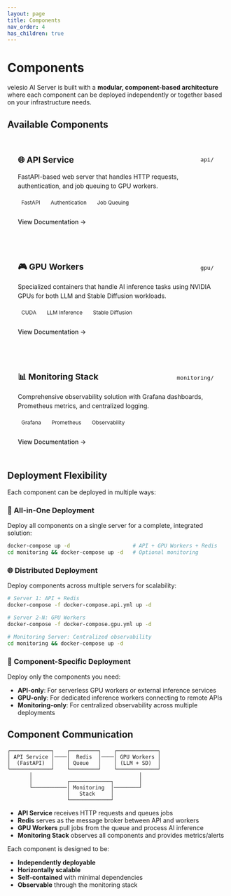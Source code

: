 ```yaml
---
layout: page
title: Components
nav_order: 4
has_children: true
---
```


# Components

velesio AI Server is built with a **modular, component-based architecture** where each component can be deployed independently or together based on your infrastructure needs.

## Available Components

<div class="component-grid">
  <div class="component-card">
    <div class="component-header">
      <h3>🌐 API Service</h3>
      <span class="component-location">api/</span>
    </div>
    <p class="component-description">
      FastAPI-based web server that handles HTTP requests, authentication, and job queuing to GPU workers.
    </p>
    <div class="component-features">
      <span class="feature-tag">FastAPI</span>
      <span class="feature-tag">Authentication</span>
      <span class="feature-tag">Job Queuing</span>
    </div>
    <a href="{{ '/components/api-service' | relative_url }}" class="component-link">View Documentation →</a>
  </div>

  <div class="component-card">
    <div class="component-header">
      <h3>🎮 GPU Workers</h3>
      <span class="component-location">gpu/</span>
    </div>
    <p class="component-description">
      Specialized containers that handle AI inference tasks using NVIDIA GPUs for both LLM and Stable Diffusion workloads.
    </p>
    <div class="component-features">
      <span class="feature-tag">CUDA</span>
      <span class="feature-tag">LLM Inference</span>
      <span class="feature-tag">Stable Diffusion</span>
    </div>
    <a href="{{ '/components/gpu-workers' | relative_url }}" class="component-link">View Documentation →</a>
  </div>

  <div class="component-card">
    <div class="component-header">
      <h3>📊 Monitoring Stack</h3>
      <span class="component-location">monitoring/</span>
    </div>
    <p class="component-description">
      Comprehensive observability solution with Grafana dashboards, Prometheus metrics, and centralized logging.
    </p>
    <div class="component-features">
      <span class="feature-tag">Grafana</span>
      <span class="feature-tag">Prometheus</span>
      <span class="feature-tag">Observability</span>
    </div>
    <a href="{{ '/components/monitoring' | relative_url }}" class="component-link">View Documentation →</a>
  </div>
</div>

## Deployment Flexibility

Each component can be deployed in multiple ways:

### 🏢 **All-in-One Deployment**
Deploy all components on a single server for a complete, integrated solution:
```bash
docker-compose up -d                    # API + GPU Workers + Redis
cd monitoring && docker-compose up -d   # Optional monitoring
```

### 🌐 **Distributed Deployment**
Deploy components across multiple servers for scalability:
```bash
# Server 1: API + Redis
docker-compose -f docker-compose.api.yml up -d

# Server 2-N: GPU Workers
docker-compose -f docker-compose.gpu.yml up -d

# Monitoring Server: Centralized observability
cd monitoring && docker-compose up -d
```

### 🎯 **Component-Specific Deployment**
Deploy only the components you need:
- **API-only**: For serverless GPU workers or external inference services
- **GPU-only**: For dedicated inference workers connecting to remote APIs  
- **Monitoring-only**: For centralized observability across multiple deployments

## Component Communication

```
┌─────────────┐    ┌─────────┐    ┌─────────────┐
│ API Service │────│  Redis  │────│ GPU Workers │
│  (FastAPI)  │    │ Queue   │    │ (LLM + SD)  │
└─────────────┘    └─────────┘    └─────────────┘
       │                                  │
       │           ┌─────────────┐        │
       └───────────│ Monitoring  │────────┘
                   │   Stack     │
                   └─────────────┘
```

- **API Service** receives HTTP requests and queues jobs
- **Redis** serves as the message broker between API and workers
- **GPU Workers** pull jobs from the queue and process AI inference
- **Monitoring Stack** observes all components and provides metrics/alerts

Each component is designed to be:
- **Independently deployable**
- **Horizontally scalable** 
- **Self-contained** with minimal dependencies
- **Observable** through the monitoring stack

<style>
.component-grid {
  display: grid;
  grid-template-columns: repeat(auto-fit, minmax(300px, 1fr));
  gap: 2rem;
  margin: 2rem 0;
}

.component-card {
  background-color: var(--bg-secondary);
  border: 1px solid var(--border-color);
  border-radius: 8px;
  padding: 1.5rem;
  transition: all 0.3s ease;
}

.component-card:hover {
  border-color: var(--link-color);
  transform: translateY(-2px);
  box-shadow: 0 4px 12px rgba(0, 0, 0, 0.1);
}

.component-header {
  display: flex;
  justify-content: space-between;
  align-items: center;
  margin-bottom: 1rem;
}

.component-header h3 {
  margin: 0;
  color: var(--text-color);
  font-size: 1.2rem;
}

.component-location {
  background-color: var(--bg-tertiary);
  color: var(--text-muted);
  padding: 0.25rem 0.5rem;
  border-radius: 4px;
  font-size: 0.8rem;
  font-family: monospace;
}

.component-description {
  color: var(--text-secondary);
  margin-bottom: 1rem;
  line-height: 1.5;
}

.component-features {
  display: flex;
  flex-wrap: wrap;
  gap: 0.5rem;
  margin-bottom: 1.5rem;
}

.feature-tag {
  background-color: var(--bg-tertiary);
  color: var(--text-color);
  padding: 0.25rem 0.5rem;
  border-radius: 12px;
  font-size: 0.75rem;
  border: 1px solid var(--border-color);
}

.component-link {
  color: var(--link-color);
  text-decoration: none;
  font-weight: 500;
  display: inline-flex;
  align-items: center;
  gap: 0.25rem;
}

.component-link:hover {
  color: var(--link-hover);
}

@media (max-width: 768px) {
  .component-grid {
    grid-template-columns: 1fr;
    gap: 1rem;
  }
  
  .component-card {
    padding: 1rem;
  }
}
</style>
